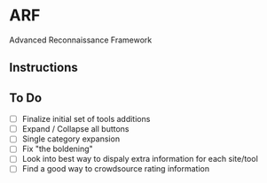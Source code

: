 # ARF
Advanced Reconnaissance Framework

## Instructions


## To Do
- [ ] Finalize initial set of tools additions
- [ ] Expand / Collapse all buttons
- [ ] Single category expansion
- [ ] Fix "the boldening"
- [ ] Look into best way to dispaly extra information for each site/tool
- [ ] Find a good way to crowdsource rating information